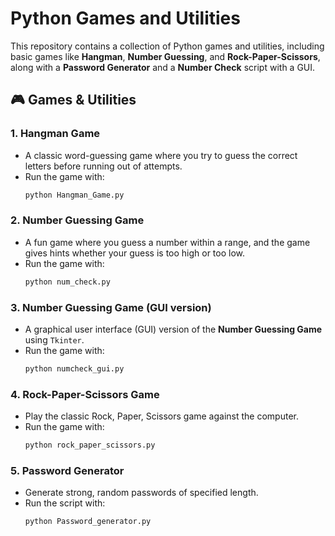 # Python Games and Utilities

This repository contains a collection of Python games and utilities, including basic games like **Hangman**, **Number Guessing**, and **Rock-Paper-Scissors**, along with a **Password Generator** and a **Number Check** script with a GUI.  

## 🎮 Games & Utilities

### 1. **Hangman Game**
   - A classic word-guessing game where you try to guess the correct letters before running out of attempts.  
   - Run the game with:  
     ```sh
     python Hangman_Game.py
     ```

### 2. **Number Guessing Game**
   - A fun game where you guess a number within a range, and the game gives hints whether your guess is too high or too low.
   - Run the game with:  
     ```sh
     python num_check.py
     ```

### 3. **Number Guessing Game (GUI version)**
   - A graphical user interface (GUI) version of the **Number Guessing Game** using `Tkinter`.  
   - Run the game with:  
     ```sh
     python numcheck_gui.py
     ```

### 4. **Rock-Paper-Scissors Game**
   - Play the classic Rock, Paper, Scissors game against the computer.  
   - Run the game with:  
     ```sh
     python rock_paper_scissors.py
     ```

### 5. **Password Generator**
   - Generate strong, random passwords of specified length.  
   - Run the script with:  
     ```sh
     python Password_generator.py
     ```
